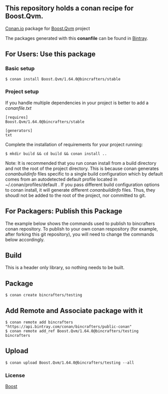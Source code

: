 ## This repository holds a conan recipe for Boost.Qvm.

[Conan.io](https://conan.io) package for [Boost.Qvm](https://github.com/Boostorg/Qvm) project

The packages generated with this **conanfile** can be found in [Bintray](https://bintray.com/bincrafters/public-conan/Boost.Qvm%3Abincrafters).

## For Users: Use this package

### Basic setup

    $ conan install Boost.Qvm/1.64.0@bincrafters/stable

### Project setup

If you handle multiple dependencies in your project is better to add a *conanfile.txt*

    [requires]
    Boost.Qvm/1.64.0@bincrafters/stable

    [generators]
    txt

Complete the installation of requirements for your project running:</small></span>

    $ mkdir build && cd build && conan install ..
	
Note: It is recommended that you run conan install from a build directory and not the root of the project directory.  This is because conan generates *conanbuildinfo* files specific to a single build configuration which by default comes from an autodetected default profile located in ~/.conan/profiles/default .  If you pass different build configuration options to conan install, it will generate different *conanbuildinfo* files.  Thus, they shoudl not be added to the root of the project, nor committed to git. 

## For Packagers: Publish this Package

The example below shows the commands used to publish to bincrafters conan repository. To publish to your own conan respository (for example, after forking this git repository), you will need to change the commands below accordingly. 

## Build  

This is a header only library, so nothing needs to be built.

## Package 

    $ conan create bincrafters/testing
	
## Add Remote and Associate package with it

	$ conan remote add bincrafters "https://api.bintray.com/conan/bincrafters/public-conan"
	$ conan remote add_ref Boost.Qvm/1.64.0@bincrafters/testing bincrafters

## Upload

    $ conan upload Boost.Qvm/1.64.0@bincrafters/testing --all

### License
[Boost](LICENSE)
